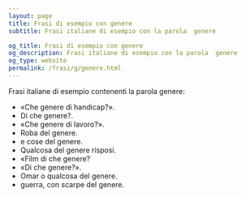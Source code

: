 ```yaml
---
layout: page
title: Frasi di esempio con genere 
subtitle: Frasi italiane di esempio con la parola  genere

og_title: Frasi di esempio con genere 
og_description: Frasi italiane di esempio con la parola  genere
og_type: website
permalink: /frasi/g/genere.html
---
```


Frasi italiane di esempio contenenti la parola genere:


- «Che genere di handicap?».
- Di che genere?.
- «Che genere di lavoro?».
- Roba del genere.
- e cose del genere.
- Qualcosa del genere risposi.
- «Film di che genere?
- «Di che genere?».
- Omar o qualcosa del genere.
- guerra, con scarpe del genere.

